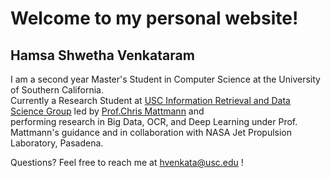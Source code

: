 # Welcome to my personal website!

## Hamsa Shwetha Venkataram
I am a second year Master's Student in Computer Science at the University of Southern California. \
Currently a Research Student at [USC Information Retrieval and Data Science Group](http://irds.usc.edu/) led by [Prof.Chris Mattmann](http://sunset.usc.edu/~mattmann/) and \
performing research in Big Data, OCR, and Deep Learning under Prof. Mattmann's guidance and in collaboration with NASA Jet Propulsion Laboratory, Pasadena.

Questions? Feel free to reach me at <hvenkata@usc.edu> !
